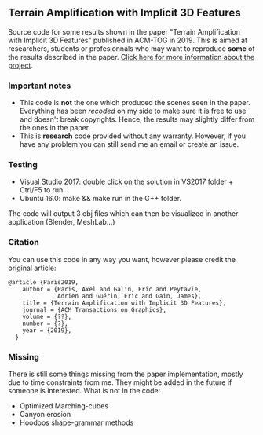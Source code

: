 ## Terrain Amplification with Implicit 3D Features
Source code for some results shown in the paper "Terrain Amplification with Implicit 3D Features" published in ACM-TOG in 2019. 
This is aimed at researchers, students or profesionnals who may want to reproduce **some** of the results described in the paper.
[Click here for more information about the project](https://aparis69.github.io/projects/paris2019_3D.html).

### Important notes
* This code is **not** the one which produced the scenes seen in the paper. Everything has been *recoded* on my side to make sure it is free to use and doesn't break copyrights. 
Hence, the results may slightly differ from the ones in the paper.
* This is **research** code provided without any warranty. However, if you have any problem you can still send me an email or create an issue.

### Testing
* Visual Studio 2017: double click on the solution in VS2017 folder + Ctrl/F5 to run.
* Ubuntu 16.0: make && make run in the G++ folder.

The code will output 3 obj files which can then be visualized in another application (Blender, MeshLab...)

### Citation
You can use this code in any way you want, however please credit the original article:
```
@article {Paris2019,
    author = {Paris, Axel and Galin, Eric and Peytavie,
              Adrien and Guérin, Eric and Gain, James},
    title = {Terrain Amplification with Implicit 3D Features},
    journal = {ACM Transactions on Graphics},
    volume = {??},
    number = {?},
    year = {2019},
  }
```	

### Missing
There is still some things missing from the paper implementation, mostly due to time constraints from me. They might be added in the future if someone is interested. What is not in the code:
* Optimized Marching-cubes
* Canyon erosion
* Hoodoos shape-grammar methods
